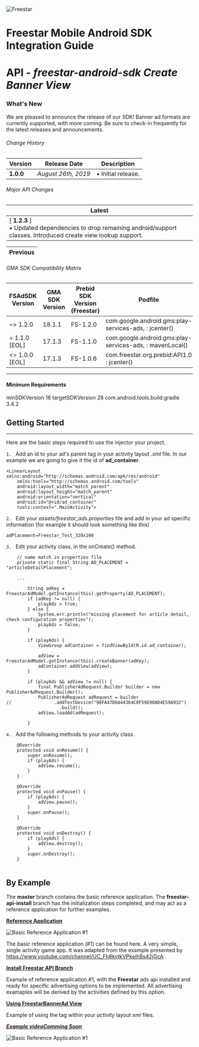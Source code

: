 ![Freestar](https://github.com/freestarcapital/Freestar-Mobile-Android-SDK/raw/master/images/freestar.jpg)
# Freestar Mobile Android SDK Integration Guide
# API - _freestar-android-sdk_ ***Create Banner View***

### What's New
We are pleased to announce the release of our SDK! Banner ad formats are currently supported, with more coming.  Be sure to check-in frequently for the latest releases and announcements.

###### Change History
| Version | Release Date | Description |
| ---- | ------- | ----------- |
| __1.0.0__ | _August 26th, 2019_ |  • Initial release. |

###### Major API Changes
| Latest |
| ---- |
| [ __1.2.3__ ] <br>• Updated dependencies to drop remaining android/support classes.  Introduced create view lookup support.<br>|

| Previous |
| ---- |

###### GMA SDK Compatibility Matrix

| FSAdSDK Version | GMA SDK Version | Prebid SDK Version<br>(Freestar) | Podfile |
| ---- | ----- | ----- | ------------ |
| ~> 1.2.0 | 18.1.1 | FS-1.2.0 | com.google.android.gms:play-services-ads, : jcenter() |
| = 1.1.0 [EOL]| 17.1.3 | FS-1.1.0 | com.google.android.gms:play-services-ads, : mavenLocal() |
| <= 1.0.0 [EOL]| 17.1.3 | FS-1.0.6 | com.freestar.org.prebid:API1.0 : jcenter() |

---
#### Minimum Requirements
minSDKVersion 16
targetSDKVersion 28
com.android.tools.build:gradle 3.4.2

## Getting Started
---

Here are the basic steps required to use the injector your project.

`1. ` Add an id to your ad's parent tag in your activity layout _.xml_ file.  In our example we are going to give it the id of **ad_container**.

```
<LinearLayout xmlns:android="http://schemas.android.com/apk/res/android"
    xmlns:tools="http://schemas.android.com/tools"
    android:layout_width="match_parent"
    android:layout_height="match_parent"
    android:orientation="vertical"
    android:id="@+id/ad_container"
    tools:context=".MainActivity">
```

`2. ` Edit your _assets/freestar_ads.properties_ file and add in your ad specific information (for example it should look something like this)

```
adPlacement=Freestar_Test_320x100
```

`3. ` Edit your activity class, in the onCreate() method.

```
    // name match in properties file
    private static final String AD_PLACEMENT = "articleDetailPlacement";
    
    ...
    
        String adKey = FreestarAdModel.getInstance(this).getProperty(AD_PLACEMENT);
        if (adKey != null) {
            playAds = true;
        } else {
            System.err.println("missing placement for article detail, check configuration properties");
            playAds = false;
        }

        if (playAds) {
            ViewGroup adContainer = findViewById(R.id.ad_container);

            adView = FreestarAdModel.getInstance(this).createBanner(adKey);
            adContainer.addView(adView);
        }

        if (playAds && adView != null) {
            final PublisherAdRequest.Builder builder = new PublisherAdRequest.Builder();
            PublisherAdRequest adRequest = builder
//                .addTestDevice("98FA47D6A44364C8F59E90AD4E59A932")
                    .build();
            adView.loadAd(adRequest);

        }
```

`4. ` Add the following methods to your activity class. 

```
    @Override
    protected void onResume() {
        super.onResume();
        if (playAds) {
            adView.resume();
        }
    }

    @Override
    protected void onPause() {
        if (playAds) {
            adView.pause();
        }
        super.onPause();
    }

    @Override
    protected void onDestroy() {
        if (playAds) {
            adView.destroy();
        }
        super.onDestroy();
    }


```

## By Example

The **master** branch contains the basic reference application.  The **freestar-api-install** branch has the initialization steps completed, and may act as a reference application for further examples.

[**Reference Application**](https://freestarcapital/Freestar-Mobile-Android-SDK/new/master)

![**Basic Reference Application #1**](https://github.com/freestarcapital/Freestar-Mobile-Android-SDK/raw/master/images/app-FSA-1-0.png)

The basic reference application (#1) can be found here.  A very simple, single activity game app.  It was adapted from the example presented by https://www.youtube.com/channel/UC_Fh8kvtkVPkeihBs42jGcA .

[**Install Freestar API Branch**](https://freestarcapital/Freestar-Mobile-Android-SDK/new/freestar-api-install)

Example of reference application #1, with the **Freestar** ads api installed and ready for specific advertising options to be implemented.  All advertising examaples will be derived by the activities defined by this option.

[**Using FreestarBannerAd View**](https://freestarcapital/Freestar-Mobile-Android-SDK/new/freestar-banner-ad)

Example of using the <FreestarBannerAd> tag within your _activity_ layout _xml_ files.

[_**Example video**_***Comming Soon***]()

![**Basic Reference Application #1**](https://github.com/freestarcapital/Freestar-Mobile-Android-SDK/raw/master/images/app-FSA-1-1.png)
